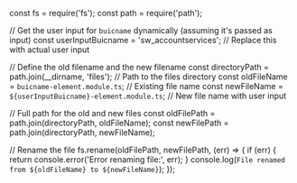 const fs = require('fs');
const path = require('path');

// Get the user input for `buicname` dynamically (assuming it's passed as input)
const userInputBuicname = 'sw_accountservices'; // Replace this with actual user input

// Define the old filename and the new filename
const directoryPath = path.join(__dirname, 'files'); // Path to the files directory
const oldFileName = `buicname-element.module.ts`;    // Existing file name
const newFileName = `${userInputBuicname}-element.module.ts`; // New file name with user input

// Full path for the old and new files
const oldFilePath = path.join(directoryPath, oldFileName);
const newFilePath = path.join(directoryPath, newFileName);

// Rename the file
fs.rename(oldFilePath, newFilePath, (err) => {
    if (err) {
        return console.error('Error renaming file:', err);
    }
    console.log(`File renamed from ${oldFileName} to ${newFileName}`);
});

